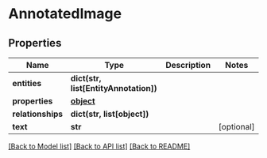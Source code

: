 # AnnotatedImage

## Properties
Name | Type | Description | Notes
------------ | ------------- | ------------- | -------------
**entities** | **dict(str, list[EntityAnnotation])** |  | 
**properties** | [**object**](.md) |  | 
**relationships** | **dict(str, list[object])** |  | 
**text** | **str** |  | [optional] 

[[Back to Model list]](../README.md#documentation-for-models) [[Back to API list]](../README.md#documentation-for-api-endpoints) [[Back to README]](../README.md)


